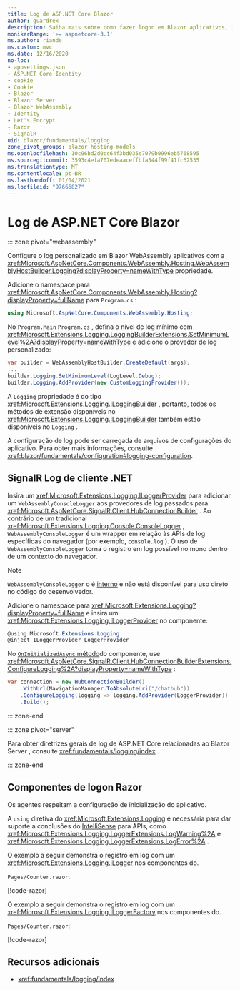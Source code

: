 ```yaml
---
title: Log de ASP.NET Core Blazor
author: guardrex
description: Saiba mais sobre como fazer logon em Blazor aplicativos, incluindo a configuração de nível de log e como gravar mensagens de log de Razor componentes.
monikerRange: '>= aspnetcore-3.1'
ms.author: riande
ms.custom: mvc
ms.date: 12/16/2020
no-loc:
- appsettings.json
- ASP.NET Core Identity
- cookie
- Cookie
- Blazor
- Blazor Server
- Blazor WebAssembly
- Identity
- Let's Encrypt
- Razor
- SignalR
uid: blazor/fundamentals/logging
zone_pivot_groups: blazor-hosting-models
ms.openlocfilehash: 10c96bd2d0cc64f3bd035e7079b0996eb5768595
ms.sourcegitcommit: 3593c4efa707edeaaceffbfa544f99f41fc62535
ms.translationtype: MT
ms.contentlocale: pt-BR
ms.lasthandoff: 01/04/2021
ms.locfileid: "97666827"
---
```

# <a name="aspnet-core-no-locblazor-logging"></a>Log de ASP.NET Core Blazor

::: zone pivot="webassembly"

Configure o log personalizado em Blazor WebAssembly aplicativos com a <xref:Microsoft.AspNetCore.Components.WebAssembly.Hosting.WebAssemblyHostBuilder.Logging?displayProperty=nameWithType> propriedade.

Adicione o namespace para <xref:Microsoft.AspNetCore.Components.WebAssembly.Hosting?displayProperty=fullName> para `Program.cs` :

```csharp
using Microsoft.AspNetCore.Components.WebAssembly.Hosting;
```

No `Program.Main` `Program.cs` , defina o nível de log mínimo com <xref:Microsoft.Extensions.Logging.LoggingBuilderExtensions.SetMinimumLevel%2A?displayProperty=nameWithType> e adicione o provedor de log personalizado:

```csharp
var builder = WebAssemblyHostBuilder.CreateDefault(args);
...
builder.Logging.SetMinimumLevel(LogLevel.Debug);
builder.Logging.AddProvider(new CustomLoggingProvider());
```

A `Logging` propriedade é do tipo <xref:Microsoft.Extensions.Logging.ILoggingBuilder> , portanto, todos os métodos de extensão disponíveis no <xref:Microsoft.Extensions.Logging.ILoggingBuilder> também estão disponíveis no `Logging` .

A configuração de log pode ser carregada de arquivos de configurações do aplicativo. Para obter mais informações, consulte <xref:blazor/fundamentals/configuration#logging-configuration>.

## <a name="no-locsignalr-net-client-logging"></a>SignalR Log de cliente .NET

Insira um <xref:Microsoft.Extensions.Logging.ILoggerProvider> para adicionar um `WebAssemblyConsoleLogger` aos provedores de log passados para <xref:Microsoft.AspNetCore.SignalR.Client.HubConnectionBuilder> . Ao contrário de um tradicional <xref:Microsoft.Extensions.Logging.Console.ConsoleLogger> , `WebAssemblyConsoleLogger` é um wrapper em relação às APIs de log específicas do navegador (por exemplo, `console.log` ). O uso de `WebAssemblyConsoleLogger` torna o registro em log possível no mono dentro de um contexto do navegador.

> [!NOTE]
> `WebAssemblyConsoleLogger` o é [interno](/dotnet/csharp/language-reference/keywords/internal) e não está disponível para uso direto no código do desenvolvedor.

Adicione o namespace para <xref:Microsoft.Extensions.Logging?displayProperty=fullName> e insira um <xref:Microsoft.Extensions.Logging.ILoggerProvider> no componente:

```csharp
@using Microsoft.Extensions.Logging
@inject ILoggerProvider LoggerProvider
```

No [ `OnInitializedAsync` método](xref:blazor/components/lifecycle#component-initialization-methods)do componente, use <xref:Microsoft.AspNetCore.SignalR.Client.HubConnectionBuilderExtensions.ConfigureLogging%2A?displayProperty=nameWithType> :

```csharp
var connection = new HubConnectionBuilder()
    .WithUrl(NavigationManager.ToAbsoluteUri("/chathub"))
    .ConfigureLogging(logging => logging.AddProvider(LoggerProvider))
    .Build();
```

::: zone-end

::: zone pivot="server"

Para obter diretrizes gerais de log de ASP.NET Core relacionadas ao Blazor Server , consulte <xref:fundamentals/logging/index> .

::: zone-end

## <a name="log-in-no-locrazor-components"></a>Componentes de logon Razor

Os agentes respeitam a configuração de inicialização do aplicativo.

A `using` diretiva do <xref:Microsoft.Extensions.Logging> é necessária para dar suporte a conclusões do [IntelliSense](/visualstudio/ide/using-intellisense) para APIs, como <xref:Microsoft.Extensions.Logging.LoggerExtensions.LogWarning%2A> e <xref:Microsoft.Extensions.Logging.LoggerExtensions.LogError%2A> .

O exemplo a seguir demonstra o registro em log com um <xref:Microsoft.Extensions.Logging.ILogger> nos componentes do.

`Pages/Counter.razor`:

[!code-razor[](logging/samples_snapshot/Counter1.razor?highlight=3,16)]

O exemplo a seguir demonstra o registro em log com um <xref:Microsoft.Extensions.Logging.ILoggerFactory> nos componentes do.

`Pages/Counter.razor`:

[!code-razor[](logging/samples_snapshot/Counter2.razor?highlight=3,16-17)]

## <a name="additional-resources"></a>Recursos adicionais

* <xref:fundamentals/logging/index>
